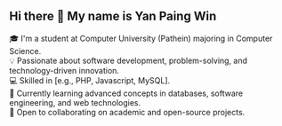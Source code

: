 ## Hi there 👋 My name is Yan Paing Win
🎓 I'm a student at Computer University (Pathein) majoring in Computer Science.  
💡 Passionate about software development, problem-solving, and technology-driven innovation.  
💻 Skilled in [e.g., PHP, Javascript, MySQL].  
🌱 Currently learning advanced concepts in databases, software engineering, and web technologies.  
🚀 Open to collaborating on academic and open-source projects.

<!--
**yanpaiwin/yanpaiwin** is a ✨ _special_ ✨ repository because its `README.md` (this file) appears on your GitHub profile.

Here are some ideas to get you started:

- 🔭 I’m currently working on ...
- 🌱 I’m currently learning ...
- 👯 I’m looking to collaborate on ...
- 🤔 I’m looking for help with ...
- 💬 Ask me about ...
- 📫 How to reach me: ...
- 😄 Pronouns: ...
- ⚡ Fun fact: ...
-->
